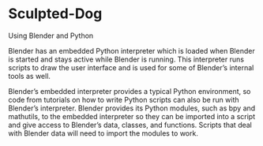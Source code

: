 # Sculpted-Dog
Using Blender and Python

  Blender has an embedded Python interpreter which is loaded when Blender is started and stays active while Blender is running. This interpreter runs scripts to draw the user interface and is used for some of Blender’s internal tools as well.

Blender’s embedded interpreter provides a typical Python environment, so code from tutorials on how to write Python scripts can also be run with Blender’s interpreter. Blender provides its Python modules, such as bpy and mathutils, to the embedded interpreter so they can be imported into a script and give access to Blender’s data, classes, and functions. Scripts that deal with Blender data will need to import the modules to work.

